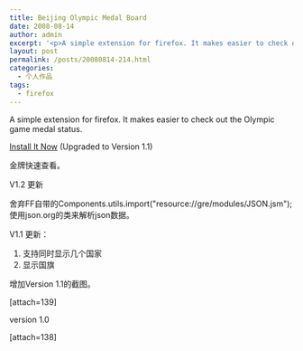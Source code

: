 ```yaml
---
title: Beijing Olympic Medal Board
date: 2008-08-14
author: admin
excerpt: '<p>A simple extension for firefox. It makes easier to check out the Olympic game medal status.</p>'
layout: post
permalink: /posts/20080814-214.html
categories:
  - 个人作品
tags:
  - firefox
---
```

A simple extension for firefox. It makes easier to check out the Olympic game medal status.

[Install It Now][1] (Upgraded to Version 1.1)

金牌快速查看。

V1.2 更新

舍弃FF自带的Components.utils.import("resource://gre/modules/JSON.jsm");使用json.org的类来解析json数据。

V1.1 更新：   
1. 支持同时显示几个国家   
2. 显示国旗

增加Version 1.1的截图。

[attach=139]

version 1.0

[attach=138]

 [1]: http://blog.eaxi.com/demo/medal/bomb-1.2.xpi